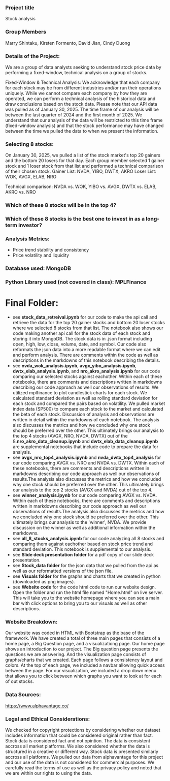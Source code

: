 ### Project title 
Stock analysis


### Group Members
Marry Shintaku, Kirsten Formento, David Jian, Cindy Duong

### Details of the Project:
We are a group of data analysts seeking to understand stock price data by performing a fixed-window, technical analysis on a group of stocks. 

Fixed-Window & Technical Analysis:
We acknowledge that each company for each stock may be from different industries and/or run their operations uniquely. While we cannot compare each company by how they are operated, we can perform a technical analysis of the historical data and draw conclusions based on the stock data. Please note that our API data was pulled as of January 30, 2025. The time frame of our analysis will be between the last quarter of 2024 and the first month of 2025. We understand that our analysis of the data will be restricted to this time frame (fixed-window analysis) and that the stock performance may have changed between the time we pulled the data to when we present the information. 

### Selecting 8 stocks:
On January 30, 2025, we pulled a list of the stock market's top 20 gainers and the bottom 20 losers for that day. Each group member selected 1 gainer stock and 1 loser stock from that list and performed a technical comparison of their chosen stock.
Gainer List: NVDA, YIBO, DWTX, AKRO
Loser List: WOK, AVGX, ELAB, NRO

Technical comparison: NVDA vs. WOK, YIBO vs. AVGX, DWTX vs. ELAB, AKRO vs. NRO

### Which of these 8 stocks will be in the top 4?
### Which of these 8 stocks is the best one to invest in as a long-term investor?
### Analysis Metrics:
- Price trend stability and consistency
- Price volatility and liquidity

### Database used: MongoDB
### Python Library used (not covered in class): MPLFinance 

# Final Folder:
- see **stock_data_retreival.ipynb** for our code to make the api call and retrieve the data for the top 20 gainer stocks and bottom 20 loser stocks where we selected 8 stocks from that list. The notebook also shows our code making another api call for the stock data of each stock and storing it into MongoDB. The stock data is in .json format including open, high, low, close, volume, date, and symbol. Our code also reformats the json data into a more readable format where we can edit and perform analysis. There are comments within the code as well as descriptions in the markdowns of this notebook describing the details.
- see **nvda_wok_analysis.ipynb**, **avgx_yibo_analysis.ipynb**, **dwtx_elab_analysis.ipynb**, and **nro_akro_analysis.ipynb** for our code comparing our selected stocks against eachother. Within each of these notebooks, there are comments and descriptions written in markdowns describing our code approach as well our observations of results. We utilized mplfinance to plot candlestick charts for each stock. We calculated standard deviation as well as rolling standard deviation for each stock and compared the pairs based on volatility. We pulled market index data (SP500) to compare each stock to the market and calculated the beta of each stock. Discussion of analysis and observations are written in detail within the markdowns of each notebook. The analysis also discusses the metrics and how we concluded why one stock should be preferred over the other. This ultimately brings our analysis to the top 4 stocks (AVGX, NRO, NVDA, DWTX) out of the 8.**nro_akro_data_cleanup.ipynb** and **dwtx_elab_data_cleanup.ipynb** are supplemental notebooks that include code to prepare the data for analysis.
- see **avgx_nro_top4_analysis.ipynb** and **nvda_dwtx_top4_analysis** for our code comparing AVGX vs. NRO and NVDA vs. DWTX. Within each of these notebooks, there are comments and descriptions written in markdowns describing our code approach as well our observations of results.The analysis also discusses the metrics and how we concluded why one stock should be preferred over the other. This ultimately brings our analysis to the top 2 stocks (AVGX and NVDA) out of the top 4.
- see **winner_analysis.ipynb** for our code comparing AVGX vs. NVDA. Within each of these notebooks, there are comments and descriptions written in markdowns describing our code approach as well our observations of results.The analysis also discusses the metrics and how we concluded why one stock should be preferred over the other. This ultimately brings our analysis to the 'winner', NVDA. We provide discussion on the winner as well as additional information within the markdowns.
- see **all_8_stocks_analysis.ipynb** for our code analyzing all 8 stocks and comparing them against eachother based on stock price trend and standard deviation. This notebook is supplemental to our analysis.
- see **Slide deck presentation folder** for a pdf copy of our slide deck presentation.
- see **Stock_data folder** for the json data that we pulled from the api as well as our reformatted versions of the json file.
- see **Visuals folder** for the graphs and charts that we created in python (downloaded as png images).
- see **Website code** for the code html code to run our website design. Open the folder and run the html file named "Home.html" on live server. This will take you to the website homepage where you can see a main bar with click options to bring you to our visuals as well as other descriptions.
  
### Website Breakdown: 
Our website was coded in HTML with Bootstrap as the base of the framework. We have created a total of three main pages that consists of a home page, a Big Question page, and a visualizationg page. Our home page shows an introduction to our project. The Big question page presents the questions we are answering. And the visualization page consists of graphs/charts that we created. Each page follows a consistency layout and colors. At the top of each page, we included a navbar allowing quick access between the page. For our visualization, we included a drop down menu that allows you to click between which graphs you want to look at for each of out stocks.

### Data Sources:
https://www.alphavantage.co/

### Legal and Ethical Considerations:
We checked for copyright protections by considering whether our dataset includes information that could be considered original rather than fact. Stock data is considered fact and not opintion. The data is consistent accross all market platforms. We also considered whether the data is structured in a creative or different way. Stock data is presented similarly accross all platforms. We pulled our data from alphavantage for this project and our use of the data is not considered for commercial purposes. We carefully read the terms of use as well as the privacy policy and noted that we are within our rights to using the data.
